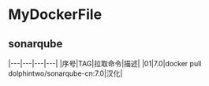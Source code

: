 # MyDockerFile

## sonarqube

|---|---|---|---|
|序号|TAG|拉取命令|描述|
|01|7.0|docker pull dolphintwo/sonarqube-cn:7.0|汉化|
